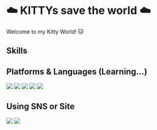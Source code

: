 # ☁️  KITTYs save the world  ☁️

Welcome to my Kitty World! 🐱


## Skills
## Platforms & Languages (Learning...)
<img src="https://img.shields.io/badge/Android-3DDC84?style=flat-square&logo=Android&logoColor=white"/> <img src="https://img.shields.io/badge/React-61DAFB?style=flat-square&logo=React&logoColor=white"/> <img src="https://img.shields.io/badge/JSS-F7DF1E?style=flat-square&logo=JSS&logoColor=black"/> <img src="https://img.shields.io/badge/Python-3776AB?style=flat-square&logo=Python&logoColor=white"/> <img src="https://img.shields.io/badge/C-A8B9CC?style=flat-square&logo=C&logoColor=white"/>


## Using SNS or Site
<img src="https://img.shields.io/badge/hyeonee2_-E4405F?style=flat-square&logo=Instagram&logoColor=white"/> 
<a href="https://chss0520.tistory.com/" target="_blank"><img src="https://img.shields.io/badge/Tistory-000000?style=flat-square&logo=Instagram&logoColor=white"/>
